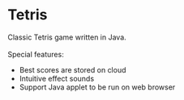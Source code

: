 Tetris
======

Classic Tetris game written in Java.
<br/><br/>
Special features:
<ul>
  <li>Best scores are stored on cloud</li>
  <li>Intuitive effect sounds</li>
  <li>Support Java applet to be run on web browser</li>
</ul>
